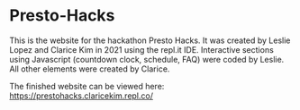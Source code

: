 # Presto-Hacks
This is the website for the hackathon Presto Hacks. It was created by Leslie Lopez and Clarice Kim in 2021 using the repl.it IDE. 
Interactive sections using Javascript (countdown clock, schedule, FAQ) were coded by Leslie. All other elements were created by Clarice. 

The finished website can be viewed here: https://prestohacks.claricekim.repl.co/
